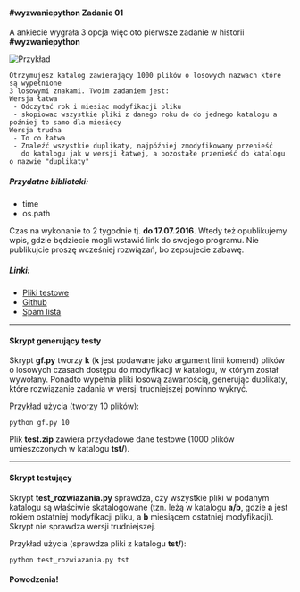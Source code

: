 #### \#wyzwaniepython Zadanie 01


A ankiecie wygrała 3 opcja więc oto pierwsze zadanie w historii **#wyzwaniepython**

![Przykład](https://raw.githubusercontent.com/qofnaught/wykop_wyzwaniepython/master/edycja1/przyklad.png)

    Otrzymujesz katalog zawierający 1000 plików o losowych nazwach które są wypełnione
    3 losowymi znakami. Twoim zadaniem jest:
    Wersja łatwa
     - Odczytać rok i miesiąc modyfikacji pliku
     - skopiowac wszystkie pliki z danego roku do do jednego katalogu a poźniej to samo dla miesięcy
    Wersja trudna
     - To co łatwa
     - Znaleźć wszystkie duplikaty, najpóźniej zmodyfikowany przenieść
       do katalogu jak w wersji łatwej, a pozostałe przenieść do katalogu o nazwie "duplikaty"

##### Przydatne biblioteki:
* time
* os.path

Czas na wykonanie to 2 tygodnie tj. **do 17.07.2016**. Wtedy też opublikujemy wpis, gdzie będziecie mogli wstawić link do swojego programu. Nie publikujcie proszę wcześniej rozwiązań, bo zepsujecie zabawę.

##### Linki:
* [Pliki testowe](https://github.com/qofnaught/wykop_wyzwaniepython/blob/master/edycja1/test.zip)
* [Github](https://github.com/qofnaught/wykop_wyzwaniepython/tree/master/edycja1)
* [Spam lista](http://mirkolisty.pvu.pl/list/qIRpnpHg3WM8YOv5)

***

#### Skrypt generujący testy
Skrypt **gf.py** tworzy **k** (**k** jest podawane jako argument linii komend) plików o losowych czasach dostępu do modyfikacji w
katalogu, w którym został wywołany. Ponadto wypełnia pliki losową zawartością,
generując duplikaty, które rozwiązanie zadania w wersji trudniejszej powinno
wykryć.

Przykład użycia (tworzy 10 plików):

    python gf.py 10

Plik **test.zip** zawiera przykładowe dane testowe (1000 plików umieszczonych w katalogu **tst/**).

***

#### Skrypt testujący
Skrypt **test_rozwiazania.py** sprawdza, czy wszystkie pliki w podanym katalogu są właściwie skatalogowane (tzn. leżą w katalogu **a/b**, gdzie **a** jest rokiem ostatniej modyfikacji pliku, a **b** miesiącem ostatniej modyfikacji). Skrypt nie sprawdza wersji trudniejszej.

Przykład użycia (sprawdza pliki z katalogu **tst/**):

    python test_rozwiazania.py tst

#### Powodzenia!
